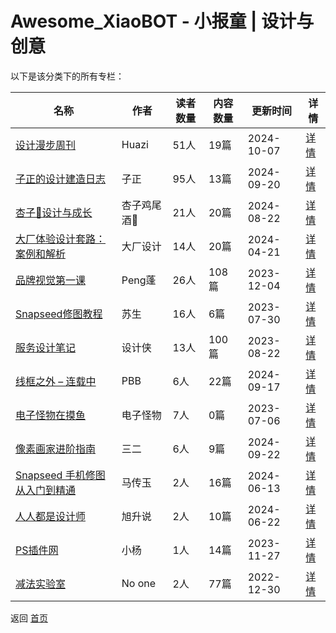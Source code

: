 # Awesome_XiaoBOT - 小报童 | 设计与创意

以下是该分类下的所有专栏：

| 名称 | 作者 | 读者数量 | 内容数量 | 更新时间 | 详情 |
|------|------|----------|----------|----------|------|
| [设计漫步周刊](https://xiaobot.net/p/DesignStroll?refer=0b133df9-27dc-423b-8101-639049001c13) | Huazi | 51人 | 19篇 |  2024-10-07 | [详情](data/DesignStroll.md) |
| [子正的设计建造日志](https://xiaobot.net/p/buildingjournal?refer=0b133df9-27dc-423b-8101-639049001c13) | 子正 | 95人 | 13篇 |  2024-09-20 | [详情](data/buildingjournal.md) |
| [杏子🧸设计与成长](https://xiaobot.net/p/xzjwj2024?refer=0b133df9-27dc-423b-8101-639049001c13) | 杏子鸡尾酒🍹 | 21人 | 20篇 |  2024-08-22 | [详情](data/xzjwj2024.md) |
| [大厂体验设计套路：案例和解析](https://xiaobot.net/p/design?refer=0b133df9-27dc-423b-8101-639049001c13) | 大厂设计 | 14人 | 20篇 |  2024-04-21 | [详情](data/design.md) |
| [品牌视觉第一课](https://xiaobot.net/p/Chese2023?refer=0b133df9-27dc-423b-8101-639049001c13) | Peng蓬 | 26人 | 108篇 |  2023-12-04 | [详情](data/Chese2023.md) |
| [Snapseed修图教程](https://xiaobot.net/p/snapseed?refer=0b133df9-27dc-423b-8101-639049001c13) | 苏生 | 16人 | 6篇 |  2023-07-30 | [详情](data/snapseed.md) |
| [服务设计笔记](https://xiaobot.net/p/servicequestion?refer=0b133df9-27dc-423b-8101-639049001c13) | 设计侠 | 13人 | 100篇 |  2023-08-22 | [详情](data/servicequestion.md) |
| [线框之外 – 连载中](https://xiaobot.net/p/pbbdesign2023?refer=0b133df9-27dc-423b-8101-639049001c13) | PBB | 6人 | 22篇 |  2024-09-17 | [详情](data/pbbdesign2023.md) |
| [电子怪物在摸鱼](https://xiaobot.net/p/dianziguaiwu?refer=0b133df9-27dc-423b-8101-639049001c13) | 电子怪物 | 7人 | 0篇 |  2023-07-06 | [详情](data/dianziguaiwu.md) |
| [像素画家进阶指南](https://xiaobot.net/p/pixelartist?refer=0b133df9-27dc-423b-8101-639049001c13) | 三二 | 6人 | 9篇 |  2024-09-22 | [详情](data/pixelartist.md) |
| [Snapseed 手机修图从入门到精通](https://xiaobot.net/p/chuanyu2060?refer=0b133df9-27dc-423b-8101-639049001c13) | 马传玉 | 2人 | 16篇 |  2024-06-13 | [详情](data/chuanyu2060.md) |
| [人人都是设计师](https://xiaobot.net/p/designer?refer=0b133df9-27dc-423b-8101-639049001c13) | 旭升说 | 2人 | 10篇 |  2024-06-22 | [详情](data/designer.md) |
| [PS插件网](https://xiaobot.net/p/chajianps_cn?refer=0b133df9-27dc-423b-8101-639049001c13) | 小杨 | 1人 | 14篇 |  2023-11-27 | [详情](data/chajianps_cn.md) |
| [减法实验室](https://xiaobot.net/p/Minuslab?refer=0b133df9-27dc-423b-8101-639049001c13) | No one | 2人 | 77篇 |  2022-12-30 | [详情](data/Minuslab.md) |


返回 [首页](../README.md)
